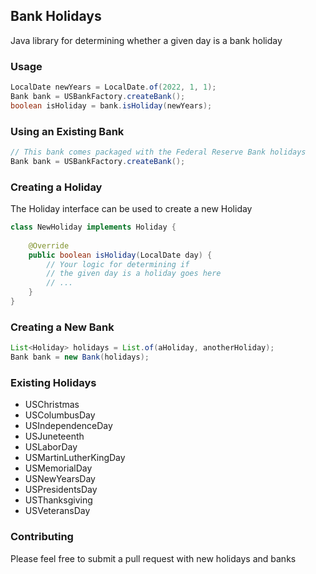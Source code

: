 ## Bank Holidays

Java library for determining whether a given day is a bank holiday

### Usage

``` java
LocalDate newYears = LocalDate.of(2022, 1, 1);
Bank bank = USBankFactory.createBank();
boolean isHoliday = bank.isHoliday(newYears);
```

### Using an Existing Bank

``` java
// This bank comes packaged with the Federal Reserve Bank holidays 
Bank bank = USBankFactory.createBank();
```

### Creating a Holiday

The Holiday interface can be used to create a new Holiday

``` java
class NewHoliday implements Holiday {
    
    @Override
    public boolean isHoliday(LocalDate day) {
        // Your logic for determining if 
        // the given day is a holiday goes here
        // ...
    }
}
```

### Creating a New Bank

``` java
List<Holiday> holidays = List.of(aHoliday, anotherHoliday);
Bank bank = new Bank(holidays);
```

### Existing Holidays

- USChristmas
- USColumbusDay
- USIndependenceDay
- USJuneteenth
- USLaborDay
- USMartinLutherKingDay
- USMemorialDay
- USNewYearsDay
- USPresidentsDay
- USThanksgiving
- USVeteransDay

### Contributing
Please feel free to submit a pull request with new holidays and banks

